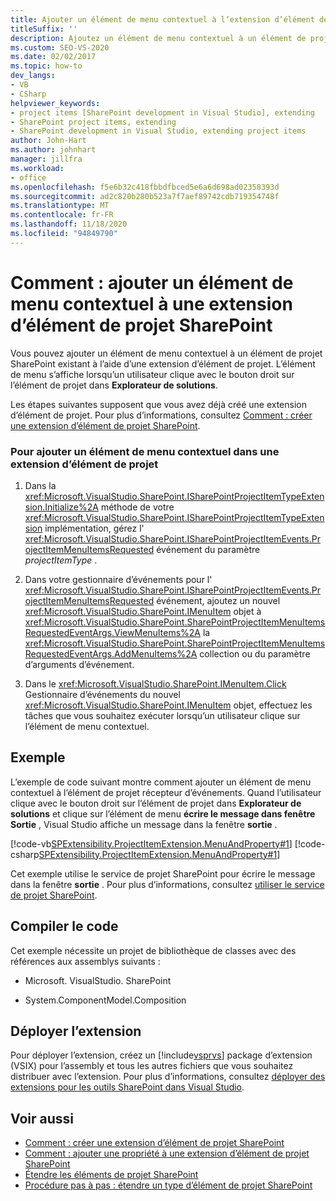 ```yaml
---
title: Ajouter un élément de menu contextuel à l’extension d’élément de projet SharePoint
titleSuffix: ''
description: Ajoutez un élément de menu contextuel à un élément de projet SharePoint existant à l’aide d’une extension d’élément de projet dans Visual Studio.
ms.custom: SEO-VS-2020
ms.date: 02/02/2017
ms.topic: how-to
dev_langs:
- VB
- CSharp
helpviewer_keywords:
- project items [SharePoint development in Visual Studio], extending
- SharePoint project items, extending
- SharePoint development in Visual Studio, extending project items
author: John-Hart
ms.author: johnhart
manager: jillfra
ms.workload:
- office
ms.openlocfilehash: f5e6b32c418fbbdfbced5e6a6d698ad02358393d
ms.sourcegitcommit: ad2c820b280b523a7f7aef89742cdb719354748f
ms.translationtype: MT
ms.contentlocale: fr-FR
ms.lasthandoff: 11/18/2020
ms.locfileid: "94849790"
---
```

# <a name="how-to-add-a-shortcut-menu-item-to-a-sharepoint-project-item-extension"></a>Comment : ajouter un élément de menu contextuel à une extension d’élément de projet SharePoint
  Vous pouvez ajouter un élément de menu contextuel à un élément de projet SharePoint existant à l’aide d’une extension d’élément de projet. L’élément de menu s’affiche lorsqu’un utilisateur clique avec le bouton droit sur l’élément de projet dans **Explorateur de solutions**.

 Les étapes suivantes supposent que vous avez déjà créé une extension d’élément de projet. Pour plus d’informations, consultez [Comment : créer une extension d’élément de projet SharePoint](../sharepoint/how-to-create-a-sharepoint-project-item-extension.md).

### <a name="to-add-a-shortcut-menu-item-in-a-project-item-extension"></a>Pour ajouter un élément de menu contextuel dans une extension d’élément de projet

1. Dans la <xref:Microsoft.VisualStudio.SharePoint.ISharePointProjectItemTypeExtension.Initialize%2A> méthode de votre <xref:Microsoft.VisualStudio.SharePoint.ISharePointProjectItemTypeExtension> implémentation, gérez l' <xref:Microsoft.VisualStudio.SharePoint.ISharePointProjectItemEvents.ProjectItemMenuItemsRequested> événement du paramètre *projectItemType* .

2. Dans votre gestionnaire d’événements pour l' <xref:Microsoft.VisualStudio.SharePoint.ISharePointProjectItemEvents.ProjectItemMenuItemsRequested> événement, ajoutez un nouvel <xref:Microsoft.VisualStudio.SharePoint.IMenuItem> objet à <xref:Microsoft.VisualStudio.SharePoint.SharePointProjectItemMenuItemsRequestedEventArgs.ViewMenuItems%2A> la <xref:Microsoft.VisualStudio.SharePoint.SharePointProjectItemMenuItemsRequestedEventArgs.AddMenuItems%2A> collection ou du paramètre d’arguments d’événement.

3. Dans le <xref:Microsoft.VisualStudio.SharePoint.IMenuItem.Click> Gestionnaire d’événements du nouvel <xref:Microsoft.VisualStudio.SharePoint.IMenuItem> objet, effectuez les tâches que vous souhaitez exécuter lorsqu’un utilisateur clique sur l’élément de menu contextuel.

## <a name="example"></a>Exemple
 L’exemple de code suivant montre comment ajouter un élément de menu contextuel à l’élément de projet récepteur d’événements. Quand l’utilisateur clique avec le bouton droit sur l’élément de projet dans **Explorateur de solutions** et clique sur l’élément de menu **écrire le message dans fenêtre Sortie** , Visual Studio affiche un message dans la fenêtre **sortie** .

 [!code-vb[SPExtensibility.ProjectItemExtension.MenuAndProperty#1](../sharepoint/codesnippet/VisualBasic/projectitemmenuandproperty/extension/projectitemextensionmenu.vb#1)]
 [!code-csharp[SPExtensibility.ProjectItemExtension.MenuAndProperty#1](../sharepoint/codesnippet/CSharp/projectitemmenuandproperty/extension/projectitemextensionmenu.cs#1)]

 Cet exemple utilise le service de projet SharePoint pour écrire le message dans la fenêtre **sortie** . Pour plus d’informations, consultez [utiliser le service de projet SharePoint](../sharepoint/using-the-sharepoint-project-service.md).

## <a name="compile-the-code"></a>Compiler le code
 Cet exemple nécessite un projet de bibliothèque de classes avec des références aux assemblys suivants :

- Microsoft. VisualStudio. SharePoint

- System.ComponentModel.Composition

## <a name="deploy-the-extension"></a>Déployer l’extension
 Pour déployer l’extension, créez un [!include[vsprvs](../sharepoint/includes/vsprvs-md.md)] package d’extension (VSIX) pour l’assembly et tous les autres fichiers que vous souhaitez distribuer avec l’extension. Pour plus d’informations, consultez [déployer des extensions pour les outils SharePoint dans Visual Studio](../sharepoint/deploying-extensions-for-the-sharepoint-tools-in-visual-studio.md).

## <a name="see-also"></a>Voir aussi
- [Comment : créer une extension d’élément de projet SharePoint](../sharepoint/how-to-create-a-sharepoint-project-item-extension.md)
- [Comment : ajouter une propriété à une extension d’élément de projet SharePoint](../sharepoint/how-to-add-a-property-to-a-sharepoint-project-item-extension.md)
- [Étendre les éléments de projet SharePoint](../sharepoint/extending-sharepoint-project-items.md)
- [Procédure pas à pas : étendre un type d’élément de projet SharePoint](../sharepoint/walkthrough-extending-a-sharepoint-project-item-type.md)
